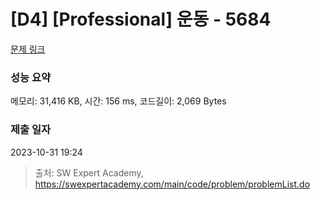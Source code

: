 # [D4] [Professional] 운동 - 5684 

[문제 링크](https://swexpertacademy.com/main/code/problem/problemDetail.do?contestProbId=AWXRxnnah2sDFAUo) 

### 성능 요약

메모리: 31,416 KB, 시간: 156 ms, 코드길이: 2,069 Bytes

### 제출 일자

2023-10-31 19:24



> 출처: SW Expert Academy, https://swexpertacademy.com/main/code/problem/problemList.do